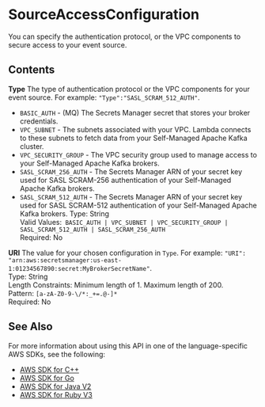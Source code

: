 # SourceAccessConfiguration<a name="API_SourceAccessConfiguration"></a>

You can specify the authentication protocol, or the VPC components to secure access to your event source\.

## Contents<a name="API_SourceAccessConfiguration_Contents"></a>

 **Type**   <a name="SSS-Type-SourceAccessConfiguration-Type"></a>
The type of authentication protocol or the VPC components for your event source\. For example: `"Type":"SASL_SCRAM_512_AUTH"`\.  
+  `BASIC_AUTH` \- \(MQ\) The Secrets Manager secret that stores your broker credentials\.
+  `VPC_SUBNET` \- The subnets associated with your VPC\. Lambda connects to these subnets to fetch data from your Self\-Managed Apache Kafka cluster\.
+  `VPC_SECURITY_GROUP` \- The VPC security group used to manage access to your Self\-Managed Apache Kafka brokers\.
+  `SASL_SCRAM_256_AUTH` \- The Secrets Manager ARN of your secret key used for SASL SCRAM\-256 authentication of your Self\-Managed Apache Kafka brokers\.
+  `SASL_SCRAM_512_AUTH` \- The Secrets Manager ARN of your secret key used for SASL SCRAM\-512 authentication of your Self\-Managed Apache Kafka brokers\.
Type: String  
Valid Values:` BASIC_AUTH | VPC_SUBNET | VPC_SECURITY_GROUP | SASL_SCRAM_512_AUTH | SASL_SCRAM_256_AUTH`   
Required: No

 **URI**   <a name="SSS-Type-SourceAccessConfiguration-URI"></a>
The value for your chosen configuration in `Type`\. For example: `"URI": "arn:aws:secretsmanager:us-east-1:01234567890:secret:MyBrokerSecretName"`\.  
Type: String  
Length Constraints: Minimum length of 1\. Maximum length of 200\.  
Pattern: `[a-zA-Z0-9-\/*:_+=.@-]*`   
Required: No

## See Also<a name="API_SourceAccessConfiguration_SeeAlso"></a>

For more information about using this API in one of the language\-specific AWS SDKs, see the following:
+  [AWS SDK for C\+\+](https://docs.aws.amazon.com/goto/SdkForCpp/lambda-2015-03-31/SourceAccessConfiguration) 
+  [AWS SDK for Go](https://docs.aws.amazon.com/goto/SdkForGoV1/lambda-2015-03-31/SourceAccessConfiguration) 
+  [AWS SDK for Java V2](https://docs.aws.amazon.com/goto/SdkForJavaV2/lambda-2015-03-31/SourceAccessConfiguration) 
+  [AWS SDK for Ruby V3](https://docs.aws.amazon.com/goto/SdkForRubyV3/lambda-2015-03-31/SourceAccessConfiguration) 